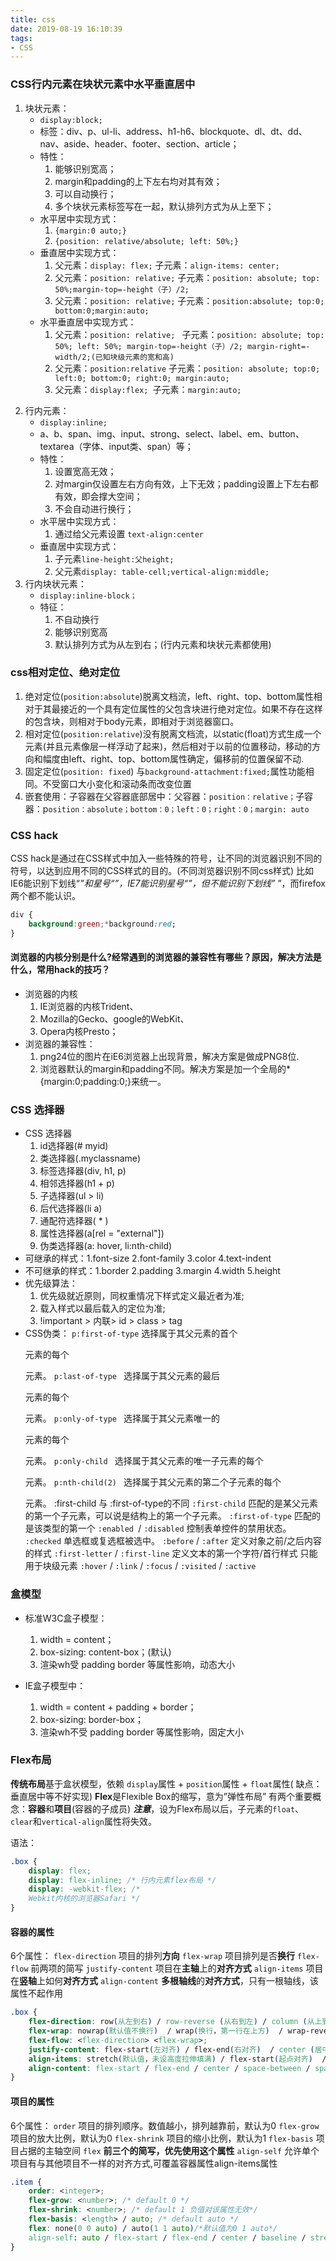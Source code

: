 ```yaml
---
title: css
date: 2019-08-19 16:10:39
tags: 
- CSS
---
```

### CSS行内元素在块状元素中水平垂直居中
1. 块状元素：
    - `display:block;`
    - 标签：div、p、ul-li、address、h1-h6、blockquote、dl、dt、dd、nav、aside、header、footer、section、article；
    - 特性：
        1. 能够识别宽高；
        2. margin和padding的上下左右均对其有效；
        3. 可以自动换行；
        4. 多个块状元素标签写在一起，默认排列方式为从上至下；
    - 水平居中实现方式：
        1. `{margin:0 auto;}`
        2. `{position: relative/absolute; left: 50%;}`
    - 垂直居中实现方式：    
        1. 父元素：`display: flex;` 子元素：`align-items: center;`
        2. 父元素：`position: relative;` 子元素：`position: absolute; top: 50%;margin-top=-height（子）/2;`
        3. 父元素：`position: relative;` 子元素：`position:absolute; top:0; bottom:0;margin:auto;`
    - 水平垂直居中实现方式：
        1. 父元素：`position: relative; ` 子元素：`position: absolute; top: 50%; left: 50%; margin-top=-height（子）/2; margin-right=-width/2;(已知块级元素的宽和高)`
        2. 父元素：`position:relative` 子元素：`position: absolute; top:0; left:0; bottom:0; right:0; margin:auto;`
        3. 父元素：`display:flex; `子元素：`margin:auto;`

<!-- more -->

2. 行内元素：
    - `display:inline;`
    - a、b、span、img、input、strong、select、label、em、button、textarea（字体、input类、span）等；
    - 特性：
        1. 设置宽高无效；
        2. 对margin仅设置左右方向有效，上下无效；padding设置上下左右都有效，即会撑大空间；
        3. 不会自动进行换行；
    - 水平居中实现方式：
        1. 通过给父元素设置 `text-align:center`
    - 垂直居中实现方式：
        1. 子元素`line-height:父height;`
        2. 父元素`display: table-cell;vertical-align:middle;   `               
3. 行内块状元素：
    - `display:inline-block；`
    - 特征：
        1. 不自动换行
        2. 能够识别宽高
        3. 默认排列方式为从左到右；(行内元素和块状元素都使用)

### css相对定位、绝对定位
1. 绝对定位(`position:absolute`)脱离文档流，left、right、top、bottom属性相对于其最接近的一个具有定位属性的父包含块进行绝对定位。如果不存在这样的包含块，则相对于body元素，即相对于浏览器窗口。
2. 相对定位(`position:relative`)没有脱离文档流，以static(float)方式生成一个元素(并且元素像层一样浮动了起来)，然后相对于以前的位置移动，移动的方向和幅度由left、right、top、bottom属性确定，偏移前的位置保留不动.
3. 固定定位(`position: fixed`) 与`background-attachment:fixed;`属性功能相同。不受窗口大小变化和滚动条而改变位置
4. 嵌套使用：子容器在父容器底部居中：父容器：`position：relative；`子容器：p`osition：absolute；bottom：0；left：0；right：0；margin: auto`

### CSS hack
CSS hack是通过在CSS样式中加入一些特殊的符号，让不同的浏览器识别不同的符号，以达到应用不同的CSS样式的目的。(不同浏览器识别不同css样式)
比如IE6能识别下划线“_”和星号“*”，IE7能识别星号“*”，但不能识别下划线”_ ”，而firefox两个都不能认识。
``` css
div {
    background:green;*background:red;
}
```
#### 浏览器的内核分别是什么?经常遇到的浏览器的兼容性有哪些？原因，解决方法是什么，常用hack的技巧？
- 浏览器的内核
    1. IE浏览器的内核Trident、
    2. Mozilla的Gecko、google的WebKit、
    3. Opera内核Presto；
- 浏览器的兼容性：
    1. png24位的图片在iE6浏览器上出现背景，解决方案是做成PNG8位.
    2. 浏览器默认的margin和padding不同。解决方案是加一个全局的*{margin:0;padding:0;}来统一。


### CSS 选择器
- CSS 选择器
    1. id选择器(# myid)
    2. 类选择器(.myclassname)
    3. 标签选择器(div, h1, p)
    4. 相邻选择器(h1 + p)
    5. 子选择器(ul > li)
    6. 后代选择器(li a)
    7. 通配符选择器( * )
    8. 属性选择器(a[rel = "external"])
    9. 伪类选择器(a: hover, li:nth-child)
- 可继承的样式：1.font-size 2.font-family 3.color 4.text-indent
- 不可继承的样式：1.border 2.padding 3.margin 4.width 5.height
- 优先级算法：
    1. 优先级就近原则，同权重情况下样式定义最近者为准;
    2. 载入样式以最后载入的定位为准;
    3. !important > 内联> id > class > tag  
- CSS伪类：
    `p:first-of-type` 选择属于其父元素的首个 <p> 元素的每个 <p> 元素。
    `p:last-of-type ` 选择属于其父元素的最后 <p> 元素的每个 <p> 元素。
    `p:only-of-type ` 选择属于其父元素唯一的 <p> 元素的每个 <p> 元素。
    `p:only-child `   选择属于其父元素的唯一子元素的每个 <p> 元素。
    `p:nth-child(2) ` 选择属于其父元素的第二个子元素的每个 <p> 元素。
    :first-child 与 :first-of-type的不同
    `:first-child` 匹配的是某父元素的第一个子元素，可以说是结构上的第一个子元素。
    `:first-of-type` 匹配的是该类型的第一个
    `:enabled `/ `:disabled` 控制表单控件的禁用状态。
    `:checked`  单选框或复选框被选中。
    `:before` / `:after` 定义对象之前/之后内容的样式
    `:first-letter` / `:first-line` 定义文本的第一个字符/首行样式 只能用于块级元素
    `:hover` / `:link` / `:focus` / `:visited` / `:active`
    

### 盒模型
- 标准W3C盒子模型：
    1. width = content；
    2. box-sizing: content-box；(默认)
    3. 渲染wh受 padding border 等属性影响，动态大小

- IE盒子模型中：
    1. width = content + padding + border；
    2. box-sizing: border-box；
    3. 渲染wh不受 padding border 等属性影响，固定大小

### Flex布局
**传统布局**基于盒状模型，依赖 `display`属性 + `position`属性 + `float`属性( 缺点：垂直居中等不好实现) 
**Flex**是Flexible Box的缩写，意为”弹性布局”
有两个重要概念：**容器**和**项目**(容器的子成员)
***注意***，设为Flex布局以后，子元素的`float`、`clear`和`vertical-align`属性将失效。

语法：
``` css
.box {
    display: flex;
    display: flex-inline; /* 行内元素flex布局 */
    display: -webkit-flex; /* 
    Webkit内核的浏览器Safari */
}
```

#### 容器的属性
6个属性：
`flex-direction`  项目的排列**方向**
`flex-wrap` 项目排列是否**换行**
`flex-flow` 前两项的简写
`justify-content` 项目在**主轴**上的**对齐方式**
`align-items` 项目在**竖轴**上如何**对齐方式**
`align-content` **多根轴线**的**对齐方式**，只有一根轴线，该属性不起作用

``` css
.box {
    flex-direction: row(从左到右) / row-reverse (从右到左) / column (从上到下) / column-reverse(从下到上);
    flex-wrap: nowrap(默认值不换行)  / wrap(换行，第一行在上方)  / wrap-reverse(换行，第一行在下方) ;
    flex-flow: <flex-direction> <flex-wrap>;
    justify-content: flex-start(左对齐) / flex-end(右对齐)  / center (居中) / space-between(两端对齐)  / space-around(间隔相等);
    align-items: stretch(默认值，未设高度拉伸填满) / flex-start(起点对齐)  / flex-end (终点对齐) / center (中点对齐) / baseline(第一行文字的基线对齐);
    align-content: flex-start / flex-end / center / space-between / space-around / stretch;
}
```

#### 项目的属性
6个属性：
`order` 项目的排列顺序。数值越小，排列越靠前，默认为0
`flex-grow` 项目的放大比例，默认为0
`flex-shrink` 项目的缩小比例，默认为1
`flex-basis` 项目占据的主轴空间
`flex` **前三个的简写，优先使用这个属性**
`align-self` 允许单个项目有与其他项目不一样的对齐方式,可覆盖容器属性align-items属性

``` css
.item {
    order: <integer>;
    flex-grow: <number>; /* default 0 */
    flex-shrink: <number>; /* default 1 负值对该属性无效*/
    flex-basis: <length> / auto; /* default auto */
    flex: none(0 0 auto) / auto(1 1 auto)/*默认值为0 1 auto*/
    align-self: auto / flex-start / flex-end / center / baseline / stretch; /*默认值为auto，表示继承父元素的align-items属性，如果没有父元素，则等同于stretch。*/
}
```